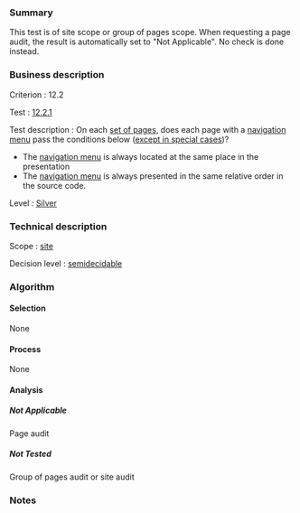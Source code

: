 ### Summary

This test is of site scope or group of pages scope. When requesting a page audit, the result is automatically set to "Not Applicable". No check is done instead.

### Business description

Criterion : 12.2

Test :
[12.2.1](http://www.accessiweb.org/index.php/accessiweb-22-english-version.html#test-12-2-1)

Test description : On each [set of pages](http://www.accessiweb.org/index.php/glossary-76.html#mEnsemblePages), does each page with a [navigation menu](http://www.accessiweb.org/index.php/glossary-76.html#mMenuNav) pass the conditions below ([except in special
cases](http://www.accessiweb.org/index.php/glossary-76.html#cpCrit12- "Special cases for criterion 12.2"))?

-   The [navigation menu](http://www.accessiweb.org/index.php/glossary-76.html#mMenuNav)
    is always located at the same place in the presentation
-   The [navigation menu](http://www.accessiweb.org/index.php/glossary-76.html#mMenuNav)
    is always presented in the same relative order in the source code.

Level : [Silver](/en/category/rules-design/accessiweb-11/level/argent)

### Technical description

Scope : [site](/en/category/rules-design/accessiweb-11/scope/site)

Decision level :
[semidecidable](/en/category/rules-design/accessiweb-11/decision-level/semidecidable)

### Algorithm

#### Selection

None

#### Process

None

#### Analysis

##### Not Applicable

Page audit 

##### Not Tested

Group of pages audit or site audit

### Notes


